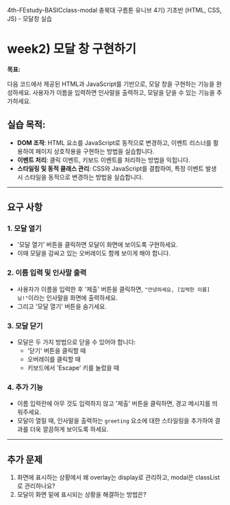 
4th-FEstudy-BASICclass-modal
충북대 구름톤 유니브 4기) 기초반 (HTML, CSS, JS) - 모달창 실습



# week2) 모달 창 구현하기

**목표:**

다음 코드에서 제공된 HTML과 JavaScript를 기반으로, 모달 창을 구현하는 기능을 완성하세요. 사용자가 이름을 입력하면 인사말을 출력하고, 모달을 닫을 수 있는 기능을 추가하세요.

## 실습 목적:

- **DOM 조작**: HTML 요소를 JavaScript로 동적으로 변경하고, 이벤트 리스너를 활용하여 페이지 상호작용을 구현하는 방법을 실습합니다.
- **이벤트 처리**: 클릭 이벤트, 키보드 이벤트를 처리하는 방법을 익힙니다.
- **스타일링 및 동적 클래스 관리**: CSS와 JavaScript를 결합하여, 특정 이벤트 발생 시 스타일을 동적으로 변경하는 방법을 실습합니다.

---

## 요구 사항

### 1. **모달 열기**

- '모달 열기' 버튼을 클릭하면 모달이 화면에 보이도록 구현하세요.
- 이때 모달을 감싸고 있는 오버레이도 함께 보이게 해야 합니다.

### 2. **이름 입력 및 인사말 출력**

- 사용자가 이름을 입력한 후 '제출' 버튼을 클릭하면, `"안녕하세요, [입력한 이름]님!"`이라는 인사말을 화면에 출력하세요.
- 그리고 '모달 열기' 버튼을 숨기세요.

### 3. **모달 닫기**

- 모달은 두 가지 방법으로 닫을 수 있어야 합니다:
    - '닫기' 버튼을 클릭할 때
    - 오버레이를 클릭할 때
    - 키보드에서 'Escape' 키를 눌렀을 때

### 4. **추가 기능**

- 이름 입력란에 아무 것도 입력하지 않고 '제출' 버튼을 클릭하면, 경고 메시지를 띄워주세요.
- 모달이 열릴 때, 인사말을 출력하는 `greeting` 요소에 대한 스타일링을 추가하여 결과를 더욱 깔끔하게 보이도록 하세요.

---

## 추가 문제

1. 화면에 표시하는 상황에서 왜 overlay는 display로 관리하고, modal은 classList로 관리하나요?
2. 모달이 화면 밑에 표시되는 상황을 해결하는 방법은?
